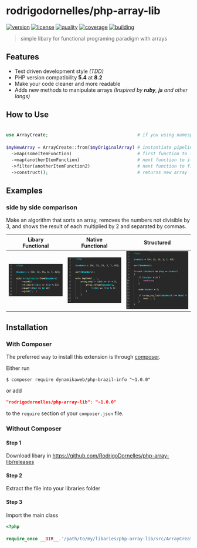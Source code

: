 # rodrigodornelles/php-array-lib

[![version](https://img.shields.io/github/v/release/rodrigodornelles/php-array-lib?sort=semver&logo=packagist)](https://packagist.org/packages/rodrigodornelles/php-array-lib)
[![license](https://img.shields.io/github/license/rodrigodornelles/php-array-lib)](https://github.com/RodrigoDornelles/php-array-lib/blob/master/LICENSE) 
[![quality](https://img.shields.io/codacy/grade/5ac185bc5cb44339ac8dc2ee98e8082d?logo=codacy)](https://www.codacy.com/gh/RodrigoDornelles/php-array-lib/dashboard?utm_source=github.com&amp;utm_medium=referral&amp;utm_content=RodrigoDornelles/php-array-lib&amp;utm_campaign=Badge_Grade)
[![coverage](https://img.shields.io/codacy/coverage/5ac185bc5cb44339ac8dc2ee98e8082d?logo=codacy)](https://www.codacy.com/gh/RodrigoDornelles/php-array-lib/dashboard?utm_source=github.com&utm_medium=referral&utm_content=RodrigoDornelles/php-array-lib&utm_campaign=Badge_Coverage)
[![building](https://img.shields.io/github/checks-status/rodrigodornelles/php-array-lib/master?logo=github)](https://github.com/rodrigodornelles/php-array-lib/actions)


> simple libary for functional programing paradigm with arrays

## Features ##

 * Test driven development style _(TDD)_
 * PHP version compatibility **5.4** at **8.2**
 * Make your code cleaner and more readable
 * Adds new methods to manipulate arrays _(Inspired by **ruby**, **js** and other langs)_


## How to Use

```PHP

use ArrayCreate;                                  # if you using namespaces

$myNewArray = ArrayCreate::from($myOriginalArray) # instantiate pipeline class
  ->map(someItemFunction)                         # first function to iterate on each item
  ->map(anotherItemFunction)                      # next function to iterate on each item
  ->filter(anotherItemFunction2)                  # next function to filter on each item
  ->construct();                                  # returns new array
```

## Examples ##

### side by side comparison ###

Make an algorithm that sorts an array, removes the numbers not divisible by 3, and shows the result of each multiplied by 2 and separated by commas.

| Libary<br/>Functional | Native<br/>Functional | Structured |
| :-: | :-: | :-: |
| [![libary functional example](/images/libary-functional-min.png)](./examples/readme-functional-libary.php) | [![native functional example](/images/native-functional-min.png)](./examples/readme-functional-native.php) | [![structured example](/images/structured-min.png)](./examples/readme-structured.php)

## Installation ##

### With Composer ###

The preferred way to install this extension is through [composer](http://getcomposer.org/download/).

Either run

```SHELL
$ composer require dynamikaweb/php-brazil-info "~1.0.0"
```

or add

```JSON
"rodrigodornelles/php-array-lib": "~1.0.0"
```

to the `require` section of your `composer.json` file.

### Without Composer ###

#### Step 1 ####

Download libary in <https://github.com/RodrigoDornelles/php-array-lib/releases>

#### Step 2 ####

Extract the file into your libraries folder

#### Step 3 ####

Import the main class

```PHP
<?php 

require_once __DIR__.'/path/to/my/libaries/php-array-lib/src/ArrayCreate.php';

```
